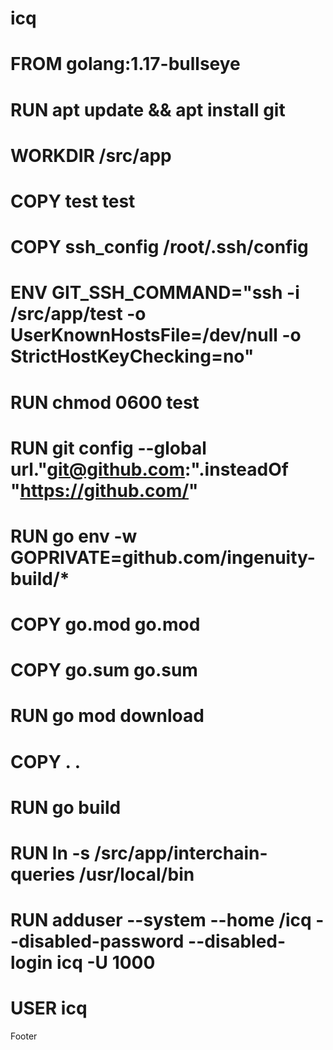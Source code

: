 # icq


# FROM golang:1.17-bullseye

# RUN apt update && apt install git
# WORKDIR /src/app
# COPY test test
# COPY ssh_config /root/.ssh/config
# ENV GIT_SSH_COMMAND="ssh -i /src/app/test -o UserKnownHostsFile=/dev/null -o StrictHostKeyChecking=no"
# RUN chmod 0600 test
# RUN git config --global url."git@github.com:".insteadOf "https://github.com/"
# RUN go env -w GOPRIVATE=github.com/ingenuity-build/*
# COPY go.mod go.mod
# COPY go.sum go.sum

# RUN go mod download

# COPY . .

# RUN go build

# RUN ln -s /src/app/interchain-queries /usr/local/bin
# RUN adduser --system --home /icq --disabled-password --disabled-login icq -U 1000
# USER icq
Footer
